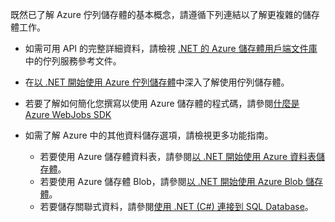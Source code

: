 
既然已了解 Azure 佇列儲存體的基本概念，請遵循下列連結以了解更複雜的儲存體工作。

- 如需可用 API 的完整詳細資料，請檢視 [.NET 的 Azure 儲存體用戶端文件庫](http://go.microsoft.com/fwlink/?LinkID=390731)中的佇列服務參考文件。
- 在[以 .NET 開始使用 Azure 佇列儲存體](../articles/storage/storage-dotnet-how-to-use-queues.md)中深入了解使用佇列儲存體。

- 若要了解如何簡化您撰寫以使用 Azure 儲存體的程式碼，請參閱[什麼是 Azure WebJobs SDK](../articles/app-service-web/websites-dotnet-webjobs-sdk.md)
- 如需了解 Azure 中的其他資料儲存選項，請檢視更多功能指南。
  - 若要使用 Azure 儲存體資料表，請參閱[以 .NET 開始使用 Azure 資料表儲存體](../articles/storage/storage-dotnet-how-to-use-tables.md)。
  - 若要使用 Azure 儲存體 Blob，請參閱[以 .NET 開始使用 Azure Blob 儲存體](../articles/storage/storage-dotnet-how-to-use-blobs.md)。
  - 若要儲存關聯式資料，請參閱[使用 .NET (C#) 連接到 SQL Database](../articles/sql-database/sql-database-develop-dotnet-simple.md)。

<!---HONumber=AcomDC_0525_2016-->